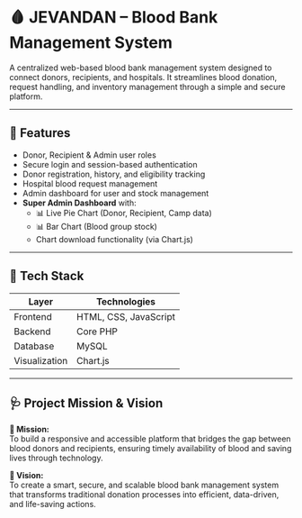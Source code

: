 # 🩸 JEVANDAN – Blood Bank Management System

A centralized web-based blood bank management system designed to connect donors, recipients, and hospitals. It streamlines blood donation, request handling, and inventory management through a simple and secure platform.

---

## 📌 Features

- Donor, Recipient & Admin user roles
- Secure login and session-based authentication
- Donor registration, history, and eligibility tracking
- Hospital blood request management
- Admin dashboard for user and stock management
- **Super Admin Dashboard** with:
  - 📊 Live Pie Chart (Donor, Recipient, Camp data)
  - 📊 Bar Chart (Blood group stock)
  - Chart download functionality (via Chart.js)

---

## 🔧 Tech Stack

| Layer         | Technologies                    |
|---------------|---------------------------------|
| Frontend      | HTML, CSS, JavaScript           |
| Backend       | Core PHP                        |
| Database      | MySQL                           |
| Visualization | Chart.js                        |

---

## 🩺 Project Mission & Vision

**🔴 Mission:**  
To build a responsive and accessible platform that bridges the gap between blood donors and recipients, ensuring timely availability of blood and saving lives through technology.

**🔵 Vision:**  
To create a smart, secure, and scalable blood bank management system that transforms traditional donation processes into efficient, data-driven, and life-saving actions.
